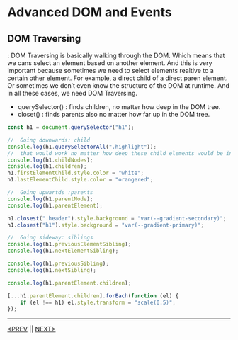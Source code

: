 # Advanced DOM and Events

## DOM Traversing

: DOM Traversing is basically walking through the DOM. Which means that we cans select an element based on another element. And this is very important because sometimes we need to select elements realtive to a certain other element. For example, a direct child of a direct paren element. Or sometimes we don’t even know the structure of the DOM at runtime. And in all these cases, we need DOM Traversing.

-   querySelector() : finds children, no matter how deep in the DOM tree.
-   closet() : finds parents also no matter how far up in the DOM tree.

```jsx
const h1 = document.querySelector("h1");

//  Going downwards: child
console.log(h1.querySelectorAll(".highlight"));
//  that would work no matter how deep these child elements would be inside of the h1 element.
console.log(h1.childNodes);
console.log(h1.children);
h1.firstElementChild.style.color = "white";
h1.lastElementChild.style.color = "orangered";

//  Going upwartds :parents
console.log(h1.parentNode);
console.log(h1.parentElement);

h1.closest(".header").style.background = "var(--gradient-secondary)";
h1.closest("h1").style.background = "var(--gradient-primary)";

//  Going sideway: siblings
console.log(h1.previousElementSibling);
console.log(h1.nextElementSibling);

console.log(h1.previousSibling);
console.log(h1.nextSibling);

console.log(h1.parentElement.children);

[...h1.parentElement.children].forEach(function (el) {
	if (el !== h1) el.style.transform = "scale(0.5)";
});
```

---

[<PREV](./cjs221013.md) || [NEXT>](./cjs221014.md)
